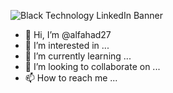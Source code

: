 

![Black Technology LinkedIn Banner](https://github.com/alfahad27/alfahad27/assets/135044027/9df39fb0-e316-43d0-a07d-bbd5efcf5dbf)


- 👋 Hi, I’m @alfahad27
- 👀 I’m interested in ...
- 🌱 I’m currently learning ...
- 💞️ I’m looking to collaborate on ...
- 📫 How to reach me ...

<!---
alfahad27/alfahad27 is a ✨ special ✨ repository because its `README.md` (this file) appears on your GitHub profile.
You can click the Preview link to take a look at your changes.
--->
